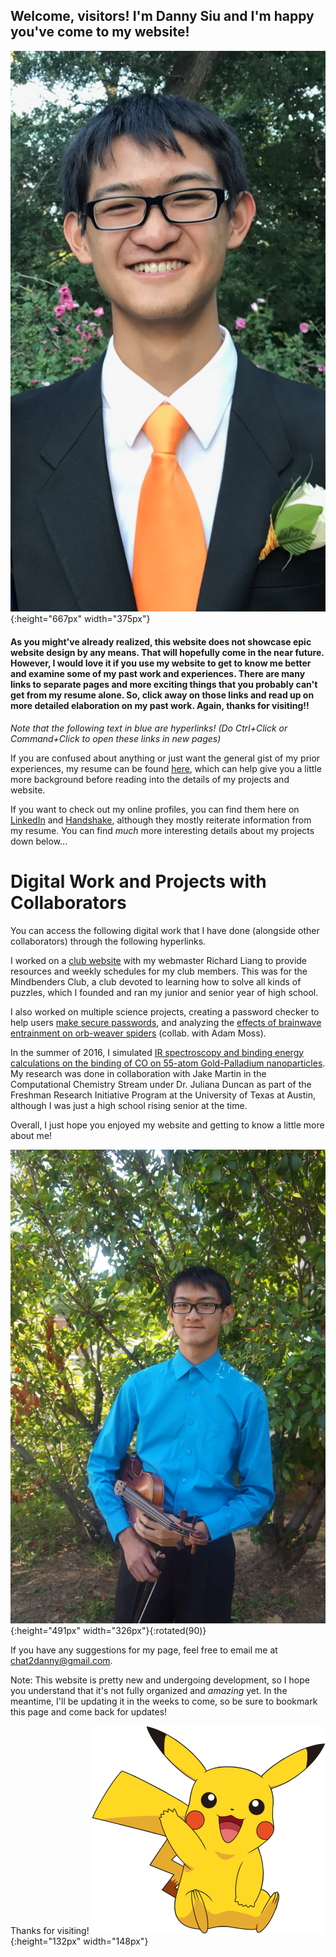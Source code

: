 ## Welcome, visitors! I'm Danny Siu and I'm happy you've come to my website! 
![Photo of ME](/images/profile_formal.PNG){:height="667px" width="375px"}

#### As you might've already realized, this website does not showcase epic website design by any means. That will hopefully come in the near future. However, I would love it if you use my website to get to know me better and examine some of my past work and experiences. There are many links to separate pages and more exciting things that you probably can't get from my resume alone. So, click away on those links and read up on more detailed elaboration on my past work. Again, thanks for visiting!!

*Note that the following text in blue are hyperlinks! (Do Ctrl+Click or Command+Click to open these links in new pages)*

If you are confused about anything or just want the general gist of my prior experiences, my resume can be found [here](https://drive.google.com/file/d/1OrLW3KoQPoX7Z3jF30KO-OGV34Jsnrbg/view?usp=sharing), which can help give you a little more background before reading into the details of my projects and website. 

If you want to check out my online profiles, you can find them here on [LinkedIn](https://www.linkedin.com/in/danny-siu-berkeley/) and [Handshake](https://berkeley.joinhandshake.com/users/6761922), although they mostly reiterate information from my resume. You can find *much* more interesting details about my projects down below...


# Digital Work and Projects with Collaborators


You can access the following digital work that I have done (alongside other collaborators) through the following hyperlinks.

I worked on a [club website](https://lhsmbc.weebly.com/) with my webmaster Richard Liang to provide resources and weekly schedules for my club members. This was for the Mindbenders Club, a club devoted to learning how to solve all kinds of puzzles, which I founded and ran my junior and senior year of high school.

I also worked on multiple science projects, creating a password checker to help users [make secure passwords](https://docs.google.com/presentation/d/156JEsLcTGpvHBU-K7qc9XooFHSUw8WnqGGBrgfEZzhM/edit?usp=sharing),
and analyzing the [effects of brainwave entrainment on orb-weaver spiders](https://docs.google.com/presentation/d/1u4B8xCdYeZR80ZbcKXOvt5HCpNcHCRkXaE4FoFWpNbo/edit?usp=sharing) (collab. with Adam Moss). 

In the summer of 2016, I simulated [IR spectroscopy and binding energy calculations on the binding of CO on 55-atom Gold-Palladium nanoparticles](https://drive.google.com/open?id=1WC8fQKI24fcaBRfWwGQFmU_gR5u_Ocau). 
My research was done in collaboration with Jake Martin in the Computational Chemistry Stream under Dr. Juliana Duncan as part of the Freshman Research Initiative Program at the University of Texas at Austin, although I was just a high school rising senior at the time. 



Overall, I just hope you enjoyed my website and getting to know a little more about me!

![2nd Photo of ME](/images/Danny_rotated.jpg){:height="491px" width="326px"}{:rotated(90)}



If you have any suggestions for my page, feel free to email me at chat2danny@gmail.com. 

Note: This website is pretty new and undergoing development, so I hope you understand that it's not fully organized and *amazing* yet. 
In the meantime, I'll be updating it in the weeks to come, so be sure to bookmark this page and come back for updates!

Thanks for visiting! 
![A wild and happy Pikachu](/images/pikachu_dancing.png){:height="132px" width="148px"}



